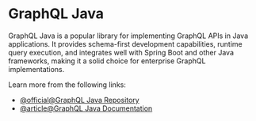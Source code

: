 # GraphQL Java

GraphQL Java is a popular library for implementing GraphQL APIs in Java applications. It provides schema-first development capabilities, runtime query execution, and integrates well with Spring Boot and other Java frameworks, making it a solid choice for enterprise GraphQL implementations.

Learn more from the following links:

- [@official@GraphQL Java Repository](https://github.com/graphql-java/graphql-java)
- [@article@GraphQL Java Documentation](https://www.graphql-java.com/)
